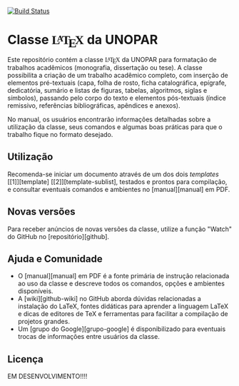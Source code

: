 [![Build Status](https://travis-ci.org/douglasrizzo/Classe-Latex-FEI.svg?branch=master)](https://travis-ci.org/douglasrizzo/Classe-Latex-FEI)

# Classe <span class="texhtml" style="font-family: 'CMU Serif', cmr10, LMRoman10-Regular, 'Nimbus Roman No9 L', 'Times New Roman', Times, serif;">L<span style="text-transform: uppercase; font-size: 70%; margin-left: -0.36em; vertical-align: 0.3em; line-height: 0; margin-right: -0.15em;">a</span>T<span style="text-transform: uppercase; margin-left: -0.1667em; vertical-align: -0.5ex; line-height: 0; margin-right: -0.125em;">e</span>X</span> da UNOPAR

Este repositório contém a classe <span class="texhtml" style="font-family: 'CMU Serif', cmr10, LMRoman10-Regular, 'Nimbus Roman No9 L', 'Times New Roman', Times, serif;">L<span style="text-transform: uppercase; font-size: 70%; margin-left: -0.36em; vertical-align: 0.3em; line-height: 0; margin-right: -0.15em;">a</span>T<span style="text-transform: uppercase; margin-left: -0.1667em; vertical-align: -0.5ex; line-height: 0; margin-right: -0.125em;">e</span>X</span> da UNOPAR para formatação de trabalhos acadêmicos (monografia, dissertação ou tese). A classe possibilita a criação de um trabalho acadêmico completo, com inserção de elementos pré-textuais (capa, folha de rosto, ficha catalográfica, epígrafe, dedicatória, sumário e listas de figuras, tabelas, algoritmos, siglas e símbolos), passando pelo corpo do texto e elementos pós-textuais (índice remissivo, referências bibliográficas, apêndices e anexos).

No manual, os usuários encontrarão informações detalhadas sobre a utilização da classe, seus comandos e algumas boas práticas para que o trabalho fique no formato desejado.




## Utilização
Recomenda-se iniciar um documento através de um dos dois _templates_ [[1]][template] [[2]][template-sublist], testados e prontos para compilação, e consultar eventuais comandos e ambientes no [manual][manual] em PDF.

## Novas versões
Para receber anúncios de novas versões da classe, utilize a função "Watch" do GitHub no [repositório][github].

## Ajuda e Comunidade
* O [manual][manual] em PDF é a fonte primária de instrução relacionada ao uso da classe e descreve todos os comandos, opções e ambientes disponíveis.
* A [wiki][github-wiki] no GitHub aborda dúvidas relacionadas a instalação do LaTeX, fontes didáticas para aprender a linguagem LaTeX e dicas de editores de TeX e ferramentas para facilitar a compilação de projetos grandes.
* Um [grupo do Google][grupo-google] é disponibilizado para eventuais trocas de informações entre usuários da classe.

## Licença



EM DESENVOLVIMENTO!!!!
